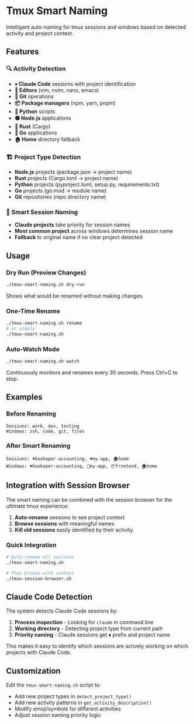 # Tmux Smart Naming

Intelligent auto-naming for tmux sessions and windows based on detected activity and project context.

## Features

### 🔍 Activity Detection
- **♦ Claude Code** sessions with project identification
- **📝 Editors** (vim, nvim, nano, emacs)  
- **🔀 Git** operations
- **📦 Package managers** (npm, yarn, pnpm)
- **🐍 Python** scripts
- **🟢 Node.js** applications
- **🦀 Rust** (Cargo)
- **🐹 Go** applications
- **🏠 Home** directory fallback

### 🏗️ Project Type Detection
- **Node.js** projects (package.json → project name)
- **Rust** projects (Cargo.toml → project name)
- **Python** projects (pyproject.toml, setup.py, requirements.txt)
- **Go** projects (go.mod → module name)
- **Git** repositories (repo directory name)

### 🎯 Smart Session Naming
- **Claude projects** take priority for session names
- **Most common project** across windows determines session name
- **Fallback** to original name if no clear project detected

## Usage

### Dry Run (Preview Changes)
```bash
./tmux-smart-naming.sh dry-run
```
Shows what would be renamed without making changes.

### One-Time Rename
```bash
./tmux-smart-naming.sh rename
# or simply
./tmux-smart-naming.sh
```

### Auto-Watch Mode
```bash
./tmux-smart-naming.sh watch
```
Continuously monitors and renames every 30 seconds. Press Ctrl+C to stop.

## Examples

### Before Renaming
```
Sessions: work, dev, testing
Windows: zsh, code, git, files
```

### After Smart Renaming  
```
Sessions: ♦bookeper-accounting, ♦my-app, 🏠home
Windows: ♦bookeper-accounting, 🔀my-app, 📦frontend, 🏠home
```

## Integration with Session Browser

The smart naming can be combined with the session browser for the ultimate tmux experience:

1. **Auto-rename** sessions to see project context
2. **Browse sessions** with meaningful names  
3. **Kill old sessions** easily identified by their activity

### Quick Integration
```bash
# Auto-rename all sessions
./tmux-smart-naming.sh

# Then browse with context
./tmux-session-browser.sh
```

## Claude Code Detection

The system detects Claude Code sessions by:
1. **Process inspection** - Looking for `claude` in command line
2. **Working directory** - Detecting project type from current path
3. **Priority naming** - Claude sessions get ♦ prefix and project name

This makes it easy to identify which sessions are actively working on which projects with Claude Code.

## Customization

Edit the `tmux-smart-naming.sh` script to:
- Add new project types in `detect_project_type()`
- Add new activity patterns in `get_activity_description()`
- Modify emoji/symbols for different activities
- Adjust session naming priority logic